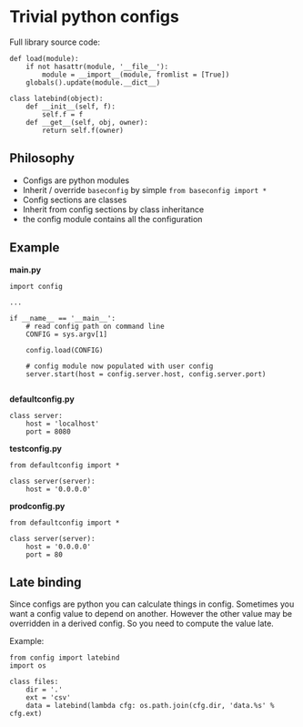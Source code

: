 # Trivial python configs

Full library source code:

	def load(module):
		if not hasattr(module, '__file__'):
			module = __import__(module, fromlist = [True])
		globals().update(module.__dict__)

	class latebind(object):
		def __init__(self, f):
			self.f = f
		def __get__(self, obj, owner):
			return self.f(owner)

## Philosophy

* Configs are python modules
* Inherit / override ``baseconfig`` by simple ``from baseconfig import *``
* Config sections are classes
* Inherit from config sections by class inheritance
* the config module contains all the configuration

## Example

**main.py**

```
import config

...

if __name__ == '__main__':
	# read config path on command line
	CONFIG = sys.argv[1]
	
	config.load(CONFIG)
	
	# config module now populated with user config
	server.start(host = config.server.host, config.server.port)
	
```

**defaultconfig.py**

```
class server:
	host = 'localhost'
	port = 8080
```

**testconfig.py**

```
from defaultconfig import *

class server(server):
	host = '0.0.0.0'
```

**prodconfig.py**

```
from defaultconfig import *

class server(server):
	host = '0.0.0.0'
	port = 80
```

## Late binding

Since configs are python you can calculate things in config.
Sometimes you want a config value to depend on another. However the other value may be overridden in a derived config. So you need to compute the value late.

Example:

```
from config import latebind
import os

class files:
	dir = '.'
	ext = 'csv'
	data = latebind(lambda cfg: os.path.join(cfg.dir, 'data.%s' % cfg.ext)
```